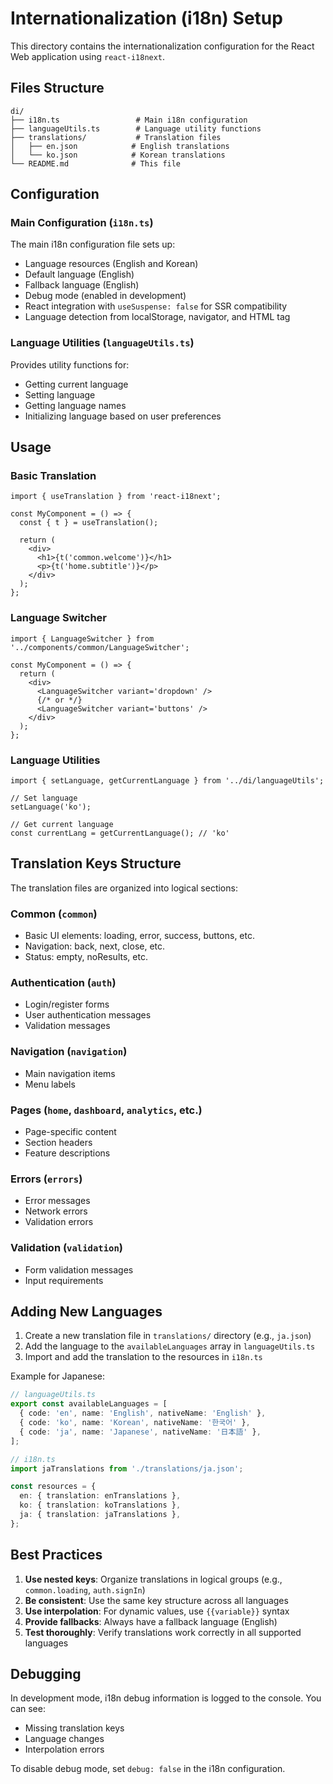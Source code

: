 # Internationalization (i18n) Setup

This directory contains the internationalization configuration for the React Web application using `react-i18next`.

## Files Structure

```
di/
├── i18n.ts                 # Main i18n configuration
├── languageUtils.ts        # Language utility functions
├── translations/           # Translation files
│   ├── en.json            # English translations
│   └── ko.json            # Korean translations
└── README.md              # This file
```

## Configuration

### Main Configuration (`i18n.ts`)

The main i18n configuration file sets up:

- Language resources (English and Korean)
- Default language (English)
- Fallback language (English)
- Debug mode (enabled in development)
- React integration with `useSuspense: false` for SSR compatibility
- Language detection from localStorage, navigator, and HTML tag

### Language Utilities (`languageUtils.ts`)

Provides utility functions for:

- Getting current language
- Setting language
- Getting language names
- Initializing language based on user preferences

## Usage

### Basic Translation

```tsx
import { useTranslation } from 'react-i18next';

const MyComponent = () => {
  const { t } = useTranslation();

  return (
    <div>
      <h1>{t('common.welcome')}</h1>
      <p>{t('home.subtitle')}</p>
    </div>
  );
};
```

### Language Switcher

```tsx
import { LanguageSwitcher } from '../components/common/LanguageSwitcher';

const MyComponent = () => {
  return (
    <div>
      <LanguageSwitcher variant='dropdown' />
      {/* or */}
      <LanguageSwitcher variant='buttons' />
    </div>
  );
};
```

### Language Utilities

```tsx
import { setLanguage, getCurrentLanguage } from '../di/languageUtils';

// Set language
setLanguage('ko');

// Get current language
const currentLang = getCurrentLanguage(); // 'ko'
```

## Translation Keys Structure

The translation files are organized into logical sections:

### Common (`common`)

- Basic UI elements: loading, error, success, buttons, etc.
- Navigation: back, next, close, etc.
- Status: empty, noResults, etc.

### Authentication (`auth`)

- Login/register forms
- User authentication messages
- Validation messages

### Navigation (`navigation`)

- Main navigation items
- Menu labels

### Pages (`home`, `dashboard`, `analytics`, etc.)

- Page-specific content
- Section headers
- Feature descriptions

### Errors (`errors`)

- Error messages
- Network errors
- Validation errors

### Validation (`validation`)

- Form validation messages
- Input requirements

## Adding New Languages

1. Create a new translation file in `translations/` directory (e.g., `ja.json`)
2. Add the language to the `availableLanguages` array in `languageUtils.ts`
3. Import and add the translation to the resources in `i18n.ts`

Example for Japanese:

```typescript
// languageUtils.ts
export const availableLanguages = [
  { code: 'en', name: 'English', nativeName: 'English' },
  { code: 'ko', name: 'Korean', nativeName: '한국어' },
  { code: 'ja', name: 'Japanese', nativeName: '日本語' },
];

// i18n.ts
import jaTranslations from './translations/ja.json';

const resources = {
  en: { translation: enTranslations },
  ko: { translation: koTranslations },
  ja: { translation: jaTranslations },
};
```

## Best Practices

1. **Use nested keys**: Organize translations in logical groups (e.g., `common.loading`, `auth.signIn`)
2. **Be consistent**: Use the same key structure across all languages
3. **Use interpolation**: For dynamic values, use `{{variable}}` syntax
4. **Provide fallbacks**: Always have a fallback language (English)
5. **Test thoroughly**: Verify translations work correctly in all supported languages

## Debugging

In development mode, i18n debug information is logged to the console. You can see:

- Missing translation keys
- Language changes
- Interpolation errors

To disable debug mode, set `debug: false` in the i18n configuration.
